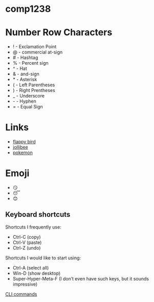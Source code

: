 # comp1238
# Number Row Characters
- ! - Exclamation Point
- @ - commercial at-sign
- \# - Hashtag
- % - Percent sign
- ^ - Hat
- & - and-sign
- \* - Asterisk
- ( - Left Parentheses
- ) - Right Prentheses
- _ - Underscore
- \- - Hyphen
- = - Equal Sign

# Links
- [flappy bird](https://flappybird.io/)
- [jollibee](https://www.jollibeefoods.com/?gad_source=1&gclid=Cj0KCQjwjNS3BhChARIsAOxBM6pFsFAa_mhVX0f7J_9j4P1TBv-ohW3yxrj4GLlS2O1Pn2yNCpq6Vh8aAs9LEALw_wcB&gclsrc=aw.ds)
- [pokemon](https://www.pokemon.com/us)


# Emoji
- :smirk:
- :sleeping:
- :blush:

## Keyboard shortcuts
Shortcuts I frequently use: 
- Ctrl-C (copy)
- Ctrl-V (paste)
- Ctrl-Z (undo)

Shortcuts I would like to start using: 
- Ctrl-A (select all)
- Win-D (show desktop)
- Super-Hyper-Meta-F (I don’t even have such keys, but it sounds impressive)

[CLI commands](docs/cli.md)